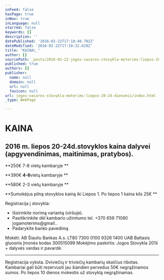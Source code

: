 ```yaml
---
inFeed: false
hasPage: true
inNav: true
inLanguage: null
starred: false
keywords: []
description: ''
datePublished: '2016-02-22T17:18:40.702Z'
dateModified: '2016-02-22T17:18:32.628Z'
title: "KAINA\_"
author: []
sourcePath: _posts/2016-02-22-jogos-vasaros-stovykla-moterims-liepos-20-24-dienomis.md
published: true
authors: []
publisher:
  name: null
  domain: null
  url: null
  favicon: null
url: jogos-vasaros-stovykla-moterims-liepos-20-24-dienomis/index.html
_type: WebPage

---
```

# KAINA 

## 2016 m. liepos 20-24d.stovyklos kaina dalyvei (apgyvendinimas, maitinimas, pratybos).

**250€    7-8 vietų kambaryje **

**390€   ****4-6****vietų kambaryje **

**580€   2-3 vietų kambaryje **

**Sumokėjus pilną stovyklos kainą iki Liepos 1\. Po liepos 1 kaina kils 25€ **

Registracija į stovykla:

* Išsirinkite norimą variantą (viršuje).
* Pasitikrinkite dėl kambario užimtumo tel. +370 659 71080 jogamoterims@gmail..
* Padarykite banko pavedimą

Mokėti: AB Šiauliu Bankas A.s. LT80 7300 0100 9326 1400 
UAB Baltasis gluosnis
Įmonės kodas 300515099
Mokėjimo paskirtis: 
Jogos Stovykla 201š + dalyvės vardas ir pavardė.

****

Registracija vyksta.
Dviviečių ir triviečių kambarių skaičius ribotas.
Kambariai gali būti rezervuoti jau šiandien pervedus 50€ negrąžinamos sumos. Po liepos 10 dienos mokestis už stovyklą negrąžinamas.